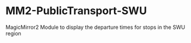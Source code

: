 # MM2-PublicTransport-SWU
MagicMirror2 Module to display the departure times for stops in the SWU region
